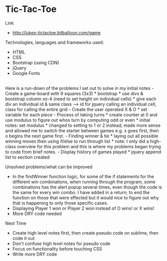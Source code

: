 # Tic-Tac-Toe

Link
- http://lukes-tictactoe.bitballoon.com/game

Technologies, languages and frameworks used:
- HTML
- CSS
- Bootstrap (using CDN)
- jQuery
- Google Fonts

<br>
Here is a run-down of the problems I set out to solve in my initial notes
- Create a game-board with 9 squares (3x3)
	* bootstrap
	* use divs & bootstrap column xs-4 (need to set height on individual cells)
	* give each div an individual id & same class --> id for jquery calling an individual cell, class for calling the entire grid
- Create the user operated X & O
	* set variable for each piece
- Process of taking turns
	* create counter at 0 and use modulus to figure out whos turn by computing odd or even
	* initial notes: set modulus
	* changed to setting to 1 or 2 instead, made more sense and allowed me to switch the starter between games e.g. x goes first, then o begins the next game first.
- Finding winner & tie
	* laying out all possible winning moves then using if/else to run through list
	* note: I only did a high-class overview for this problem and this is where my problems began trying to code from brief notes.
- Display history of games played
	* jquery append list to section created


Unsolved problems/what can be improved
- In the findWinner function logic, for some of the if statements for the different win combinations, when running through the program, some combinations has the alert popup several times, even though the code is the same for every win combo. I have added in a return; to end the function on those that were effected but it would nice to figure out why that is happening to only those specific cases.
- Displaying Player 1 won or Player 2 won instead of O wins! or X wins!
- More DRY code needed

Next Time
* Create high level notes first, then create pseudo code on sublime, then code it out
* Don't confuse high level notes for pseudo code
* Focus on functionality before touching CSS
* Write more DRY code